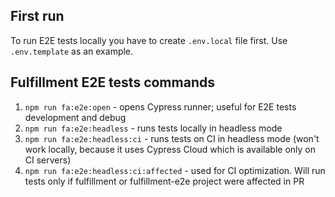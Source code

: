 ## First run

To run E2E tests locally you have to create `.env.local` file first.
Use `.env.template` as an example.

## Fulfillment E2E tests commands

1. `npm run fa:e2e:open` - opens Cypress runner; useful for E2E tests development and debug
2. `npm run fa:e2e:headless` - runs tests locally in headless mode
3. `npm run fa:e2e:headless:ci` - runs tests on CI in headless mode (won't work locally, because it uses Cypress Cloud which is available only on CI servers)
4. `npm run fa:e2e:headless:ci:affected` - used for CI optimization. Will run tests only if fulfillment or fulfillment-e2e project were affected in PR
